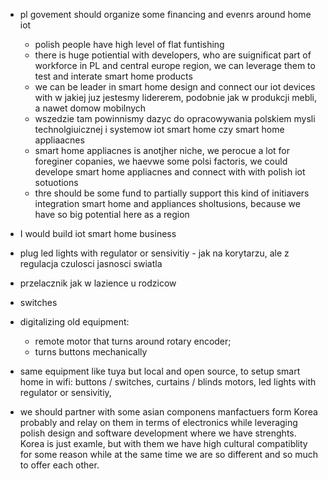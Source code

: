 * pl govement should organize some financing and evenrs around home iot
  * polish people have high level of flat funtishing
  * there is huge potiential with developers, who are suignificat part of workforce in PL and central europe region, we can leverage them to test and interate smart home products
  * we can be leader in smart home design and connect our iot devices with <stolarka drwzwiona i okienna> w jakiej juz jestesmy lidererem, podobnie jak w produkcji mebli, a nawet domow mobilnych
  * wszedzie tam powinnismy dazyc do opracowywania polskiem mysli technolgiuicznej i systemow iot smart home czy smart home appliaacnes
  * smart home appliacnes is anotjher niche, we perocue a lot for foreginer copanies, we haevwe some polsi factoris, we could develope smart home appliacnes and connect with with polish iot sotuotions
  * thre should be some fund to partially support this kind of initiavers integration smart home and appliances sholtusions, because we have so big potential here as a region

* I would build iot smart home business
* plug led lights with regulator or sensivitiy - jak na korytarzu, ale z regulacja czulosci jasnosci swiatla
* przelacznik jak w lazience u rodzicow
* switches

* digitalizing old equipment:
  * remote motor that turns around rotary encoder;
  * turns buttons mechanically
 
* same equipment like tuya but local and open source, to setup smart home in wifi: buttons / switches, curtains / blinds motors, led lights with regulator or sensivitiy, 

* we should partner with some asian componens manfactuers form Korea probably  and relay on them in terms of electronics while leveraging polish design and software development where we have strenghts.  Korea is just examle, but with them we have high cultural compatiblity for some reason while at the same time we are so different and so much to offer each other. 


